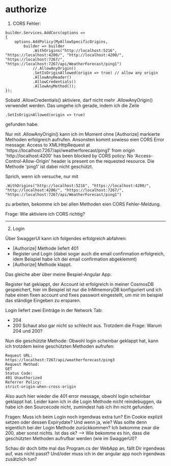 # authorize

1. CORS Fehler:

```
builder.Services.AddCors(options =>
{
    options.AddPolicy(MyAllowSpecificOrigins,
        builder => builder
            .WithOrigins("http://localhost:5216", "https://localhost:4200/", "http://localhost:4200/", "https://localhost:7267/", "https://localhost:7267/api/WeatherForecast/ping1")
            //.AllowAnyOrigin()
            .SetIsOriginAllowed(origin => true) // allow any origin
            .AllowAnyHeader()
            .AllowCredentials()
            .AllowAnyMethod());
});
```

Sobald .AllowCredentials() aktiviere, darf nicht mehr .AllowAnyOrigin() verwendet werden.
Das umgehe ich gerade, indem ich die Zeile

```
.SetIsOriginAllowed(origin => true)
```

gefunden habe.

Nur mit .AllowAnyOrigin() kann ich im Moment ohne [Authorize] markierte Methoden erfolgreich aufrufen.
Ansonsten kommt sowieso eien CORS Error message:
Access to XMLHttpRequest at 'https://localhost:7267/api/weatherforecast/ping1' from origin 'http://localhost:4200' has been blocked by CORS policy: No 'Access-Control-Allow-Origin' header is present on the requested resource.
Die Methode 'ping1' ist dabei nicht geschützt.

Sprich, wenn ich versuche, nur mit 
```
.WithOrigins("http://localhost:5216", "https://localhost:4200/", "http://localhost:4200/", "https://localhost:7267/", "https://localhost:7267/api/WeatherForecast/ping1")
```
zu arbeiten, bekomme ich bei allen Methoden eien CORS Fehler-Meldung.

Frage: Wie aktiviere ich CORS richtig?

---

2. Login

Über SwaggerUI kann ich folgendes erfolgreich abfahren:
- [Authorize] Methode liefert 401
- Register und Login
  (dabei sogar auch die email confirmation erfolgreich, idem Beispiel habe ich dei email confirmation abgeklemmt)
- [Authorize] Methode klappt.

Das gleiche aber über meine Bespiel-Angular App:

Register hat geklappt, der Account ist erfolgreich in meiner CosmosDB gespeichert,
hier im Beispiel ist nur die InMmemoryDB konfiguriert
und ich habe einen fixen account und fixes passwort eingestellt,
um mir im beispiel das ständige Eingeben zu ersparen.

Login liefert zwei Einträge in der Network Tab:
- 204
- 200
Schaut also gar nicht so schlecht aus.
Trotzdem die Frage: Warum 204 und 200?

Nun die geschützte Methode:
Obwohl login scheinbar geklappt hat, kann ich trotzdem keine geschützten Methoden aufrufen:

```
Request URL:
https://localhost:7267/api/weatherforecast/ping3
Request Method:
GET
Status Code:
401 Unauthorized
Referrer Policy:
strict-origin-when-cross-origin
```

Also auch hier wieder die 401 error message, obwohl login scheinbar geklappt hat.
Leider kann ich in die Login Methode nicht reindebuggen,
da habe ich den Sourcecode nicht, zumindest hab ich ihn nicht gefunden.

Fragen:
Muss ich beim Login noch irgendwas extra tun?
Ein Cookie explizit setzen oder dessen Expirydate? Und wenn ja, wie?
Was sollte denn eigentlich bei der Login Methode zurückkommen?
Ich bekomme zwar die 200, aber sonst nichts. Ist das ok? 
--> Wie bekomme es hin, dass die geschützten Methoden aufrufbar werden (wie im SwaggerUI)?

Schau dir doch bitte mal das Program.cs der WebApp an,
fällt Dir irgendwas auf, was nicht passt?
Und/oder muss ich in der angular app noch irgendwas zusätzlich tun?






